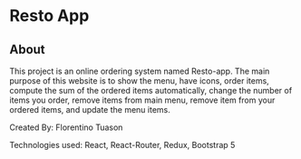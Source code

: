 # Resto App

## About

This project is an online ordering system named Resto-app.
The main purpose of this website is to show the menu, have icons, order items,
compute the sum of the ordered items automatically, change the number of items you order,
remove items from main menu, remove item from your ordered items, and update the menu items.

Created By: Florentino Tuason

Technologies used: React, React-Router, Redux, Bootstrap 5
